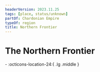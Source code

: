 ```yaml
---
headerVersion: 2023.11.25
tags: [place, status/unknown]
partOf: Chardonian Empire
typeOf: region
title: Northern Frontier
---
```

# The Northern Frontier
<div class="grid cards ext-narrow-margin ext-one-column" markdown>
-    :octicons-location-24:{ .lg .middle }   
</div>



